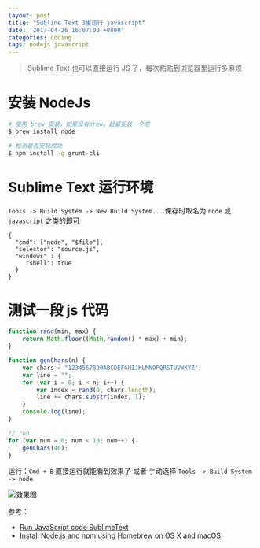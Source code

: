 ```yaml
---
layout: post
title: "Subline Text 3里运行 javascript"
date: '2017-04-26 16:07:00 +0800'
categories: coding
tags: nodejs javascript
---
```


> Sublime Text 也可以直接运行 JS 了，每次粘贴到浏览器里运行多麻烦

# 安装 NodeJs
```bash
# 使用 brew 安装，如果没有brew，赶紧安装一个吧
$ brew install node

# 检测是否安装成功
$ npm install -g grunt-cli
```

# Sublime Text 运行环境
```Tools -> Build System -> New Build System...```
保存时取名为 ```node``` 或 ```javascript``` 之类的即可
```
{
  "cmd": ["node", "$file"],
  "selector": "source.js",
  "windows" : {
     "shell": true
  }
}
```

# 测试一段 js 代码
```javascript
function rand(min, max) {
    return Math.floor((Math.random() * max) + min);
}

function genChars(n) {
    var chars = "1234567890ABCDEFGHIJKLMNOPQRSTUVWXYZ";
    var line = "";
    for (var i = 0; i < n; i++) {
        var index = rand(0, chars.length);
        line += chars.substr(index, 1);
    }
    console.log(line);
}

// run
for (var num = 0; num < 10; num++) {
    genChars(40);
}
```
运行：```Cmd + B``` 直接运行就能看到效果了 或者 手动选择 ```Tools -> Build System -> node```

![效果图](http://on6gnkbff.bkt.clouddn.com/20170426083256_nodejs-run-javascript.png)

参考：
- [Run JavaScript code SublimeText](http://stackoverflow.com/questions/38887342/run-javascript-code-sublimetext)
- [Install Node.js and npm using Homebrew on OS X and macOS](https://changelog.com/posts/install-node-js-with-homebrew-on-os-x)


